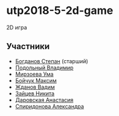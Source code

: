  # utp2018-5-2d-game
 2D игра
## Участники
* [Богданов Степан](https://github.com/StepanBog) (старший)
* [Подольный Владимир](https://github.com/Podolnyy0) 
* [Мирзоева Ума](https://github.com/Mirzoeva) 
* [Бойчук Максим](https://github.com/MaxBoych) 
* [Жданов Вадим](https://github.com/Zdvadim)
* [Зайцев Никита](https://github.com/Nikitunn)
* [Даровская Анастасия](https://github.com/januszlv)
* [Спиридонова Александра](https://github.com/saskamegaprogrammist)
